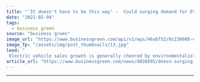```yaml
---
title: "'It doesn't have to be this way' -  Could surging demand for EV batteries supercharge human rights fears?"
date: "2021-02-04"
tags: 
  - business green
source: "business green"
image_url: "https://www.businessgreen.com/api/v1/wps/46abf52/0c230088-ea96-4c8f-a80a-b6d5db963b17/4/iStock-1128949182-185x114.jpg"
image_fp: "/assets/img/post_thumbnails/13.jpg"
lead: "
 Electric vehicle sales growth is generally cheered by environmentalists - but according to a new report from Amnesty International credible concerns remain over the potential for environmental harm and human rights abuses in the supply chain of the..."
article_url: "https://www.businessgreen.com/news/4026695/doesn-surging-demand-ev-batteries-supercharge-human-rights-fears"
---
```


---
